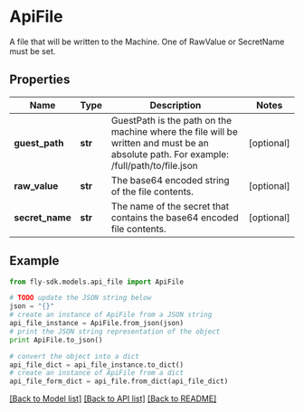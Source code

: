 # ApiFile

A file that will be written to the Machine. One of RawValue or SecretName must be set.

## Properties
Name | Type | Description | Notes
------------ | ------------- | ------------- | -------------
**guest_path** | **str** | GuestPath is the path on the machine where the file will be written and must be an absolute path. For example: /full/path/to/file.json | [optional] 
**raw_value** | **str** | The base64 encoded string of the file contents. | [optional] 
**secret_name** | **str** | The name of the secret that contains the base64 encoded file contents. | [optional] 

## Example

```python
from fly-sdk.models.api_file import ApiFile

# TODO update the JSON string below
json = "{}"
# create an instance of ApiFile from a JSON string
api_file_instance = ApiFile.from_json(json)
# print the JSON string representation of the object
print ApiFile.to_json()

# convert the object into a dict
api_file_dict = api_file_instance.to_dict()
# create an instance of ApiFile from a dict
api_file_form_dict = api_file.from_dict(api_file_dict)
```
[[Back to Model list]](../README.md#documentation-for-models) [[Back to API list]](../README.md#documentation-for-api-endpoints) [[Back to README]](../README.md)


